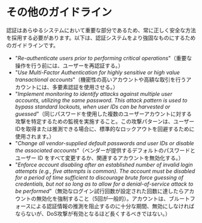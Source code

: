 その他のガイドライン
================

認証はあらゆるシステムにおいて重要な部分であるため、常に正しく安全な方法を採用する必要があります。以下は、認証システムをより強固なものにするためのガイドラインです。

* "_Re-authenticate users prior to performing critical operations_"（重要な操作を行う前には、ユーザーを再認証する。）
* "_Use Multi-Factor Authentication for highly sensitive or high value
  transactional accounts_"（機密性の高いアカウントや高額な取引を行うアカウントには、多要素認証を使用させる。）
* "_Implement monitoring to identify attacks against multiple user accounts, utilizing the same password. This attack pattern is used to bypass standard lockouts, when user IDs can be harvested or guessed_"（同じパスワードを使用した複数のユーザーアカウントに対する攻撃を特定するための監視を実施すること。この攻撃パターンは、ユーザーIDを取得または推測できる場合に、標準的なロックアウトを回避するために使用されます。）
* "_Change all vendor-supplied default passwords and user IDs or disable the associated accounts_"（ベンダーが提供するデフォルトのパスワードとユーザー ID をすべて変更するか、関連するアカウントを無効化する。）
* "_Enforce account disabling after an established number of invalid login attempts (e.g., five attempts is common).  The account must be disabled for a period of time sufficient to discourage brute force guessing of credentials, but not so long as to allow for a denial-of-service attack to be performed_"（無効なログイン試行回数が設定された回数に達したらアカウントの無効化を強制すること（5回が一般的）。アカウントは、ブルートフォースによる認証情報の推測を阻止するのに十分な期間、無効にしなければならないが、DoS攻撃が有効となるほど長くするべきではない。）
